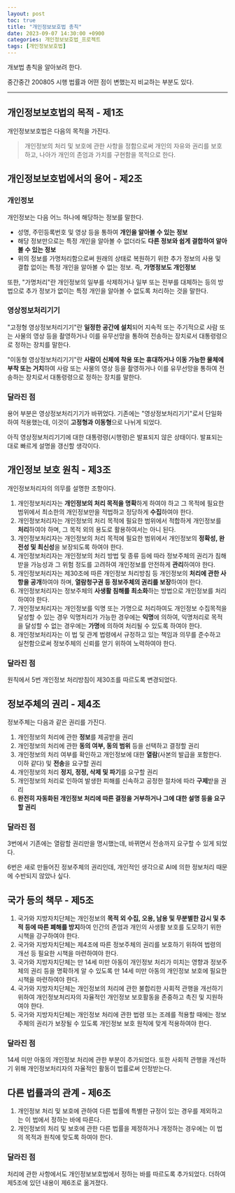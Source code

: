 ```yaml
---
layout: post
toc: true
title: "개인정보보호법 총칙"
date: 2023-09-07 14:30:00 +0900
categories: 개인정보보호법_프로젝트
tags: [개인정보보호법]
---
```

개보법 총칙을 알아보려 한다.

중간중간 200805 시행 법률과 어떤 점이 변했는지 비교하는 부분도 있다.

---

## 개인정보보호법의 목적 - 제1조

개인정보보호법은 다음의 목적을 가진다.

> 개인정보의 처리 및 보호에 관한 사항을 정함으로써 개인의 자유와 권리를 보호하고, 나아가 개인의 존엄과 가치를 구현함을 목적으로 한다.

## 개인정보보호법에서의 용어 - 제2조

### 개인정보

개인정보는 다음 어느 하나에 해당하는 정보를 말한다.

 - 성명, 주민등록번호 및 영상 등을 통하여 **개인을 알아볼 수 있는 정보**
 - 해당 정보만으로는 특정 개인을 알아볼 수 없더라도 **다른 정보와 쉽게 결합하여 알아볼 수 있는 정보**
 - 위의 정보를 가명처리함으로써 원래의 상태로 복원하기 위한 추가 정보의 사용 및 결합 없이는 특정 개인을 알아볼 수 없는 정보. 즉, **가명정보도 개인정보**

또한, "가명처리"란 개인정보의 일부를 삭제하거나 일부 또는 전부를 대체하는 등의 방법으로 추가 정보가 없이는 특정 개인을 알아볼 수 없도록 처리하는 것을 말한다.

### 영상정보처리기기

"고정형 영상정보처리기기"란 **일정한 공간에 설치**되어 지속적 또는 주기적으로 사람 또는 사물의 영상 등을 촬영하거나 이를 유무선망을 통하여 전송하는 장치로서 대통령령으로 정하는 장치를 말한다.

"이동형 영상정보처리기기"란 **사람이 신체에 착용 또는 휴대하거나 이동 가능한 물체에 부착 또는 거치**하여 사람 또는 사물의 영상 등을 촬영하거나 이를 유무선망을 통하여 전송하는 장치로서 대통령령으로 정하는 장치를 말한다.

### 달라진 점

용어 부분은 영상정보처리기기가 바뀌었다. 기존에는 "영상정보처리기기"로서 단일화하여 적용했는데, 이것이 **고정형과 이동형**으로 나뉘게 되었다.

아직 영상정보처리기기에 대한 대통령령(시행령)은 발표되지 않은 상태이다. 발표되는 대로 빠르게 설명을 갱신할 생각이다.

## 개인정보 보호 원칙 - 제3조

개인정보처리자의 의무를 설명한 조항이다.

1. 개인정보처리자는 **개인정보의 처리 목적을 명확**하게 하여야 하고 그 목적에 필요한 범위에서 최소한의 개인정보만을 적법하고 정당하게 **수집**하여야 한다.
2. 개인정보처리자는 개인정보의 처리 목적에 필요한 범위에서 적합하게 개인정보를 **처리**하여야 하며, 그 목적 외의 용도로 활용하여서는 아니 된다.
3. 개인정보처리자는 개인정보의 처리 목적에 필요한 범위에서 개인정보의 **정확성, 완전성 및 최신성**을 보장되도록 하여야 한다.
4. 개인정보처리자는 개인정보의 처리 방법 및 종류 등에 따라 정보주체의 권리가 침해받을 가능성과 그 위험 정도를 고려하여 개인정보를 안전하게 **관리**하여야 한다.
5. 개인정보처리자는 제30조에 따른 개인정보 처리방침 등 개인정보의 **처리에 관한 사항을 공개**하여야 하며, **열람청구권 등 정보주체의 권리를 보장**하여야 한다.
6. 개인정보처리자는 정보주체의 **사생활 침해를 최소화**하는 방법으로 개인정보를 처리하여야 한다.
7. 개인정보처리자는 개인정보를 익명 또는 가명으로 처리하여도 개인정보 수집목적을 달성할 수 있는 경우 익명처리가 가능한 경우에는 **익명**에 의하여, 익명처리로 목적을 달성할 수 없는 경우에는 **가명**에 의하여 처리될 수 있도록 하여야 한다.
8. 개인정보처리자는 이 법 및 관계 법령에서 규정하고 있는 책임과 의무를 준수하고 실천함으로써 정보주체의 신뢰를 얻기 위하여 노력하여야 한다.

### 달라진 점

원칙에서 5번 개인정보 처리방침이 제30조를 따르도록 변경되었다.

## 정보주체의 권리 - 제4조

정보주체는 다음과 같은 권리를 가진다.

1. 개인정보의 처리에 관한 **정보**를 제공받을 권리
2. 개인정보의 처리에 관한 **동의 여부, 동의 범위** 등을 선택하고 결정할 권리
3. 개인정보의 처리 여부를 확인하고 개인정보에 대한 **열람**(사본의 발급을 포함한다. 이하 같다) 및 **전송**을 요구할 권리
4. 개인정보의 처리 **정지, 정정, 삭제 및 파기**를 요구할 권리
5. 개인정보의 처리로 인하여 발생한 피해를 신속하고 공정한 절차에 따라 **구제**받을 권리
6. **완전히 자동화된 개인정보 처리에 따른 결정을 거부하거나 그에 대한 설명 등을 요구할 권리**

### 달라진 점

3번에서 기존에는 열람할 권리만을 명시했는데, 바뀌면서 전송까지 요구할 수 있게 되었다.

6번은 새로 만들어진 정보주체의 권리인데, 개인적인 생각으로 AI에 의한 정보처리 때문에 수반되지 않았나 싶다.

## 국가 등의 책무 - 제5조

1. 국가와 지방자치단체는 개인정보의 **목적 외 수집, 오용, 남용 및 무분별한 감시 및 추적 등에 따른 폐해를 방지**하여 인간의 존엄과 개인의 사생활 보호를 도모하기 위한 시책을 강구하여야 한다.
2. 국가와 지방자치단체는 제4조에 따른 정보주체의 권리를 보호하기 위하여 법령의 개선 등 필요한 시책을 마련하여야 한다.
3. 국가와 지방자치단체는 만 14세 미만 아동이 개인정보 처리가 미치는 영향과 정보주체의 권리 등을 명확하게 알 수 있도록 만 14세 미만 아동의 개인정보 보호에 필요한 시책을 마련하여야 한다.
4. 국가와 지방자치단체는 개인정보의 처리에 관한 불합리한 사회적 관행을 개선하기 위하여 개인정보처리자의 자율적인 개인정보 보호활동을 존중하고 촉진 및 지원하여야 한다.
5. 국가와 지방자치단체는 개인정보 처리에 관한 법령 또는 조례를 적용할 때에는 정보주체의 권리가 보장될 수 있도록 개인정보 보호 원칙에 맞게 적용하여야 한다.

### 달라진 점

14세 미만 아동의 개인정보 처리에 관한 부분이 추가되었다. 또한 사회적 관행을 개선하기 위해 개인정보처리자의 자율적인 활동이 법률로써 인정받는다.

## 다른 법률과의 관계 - 제6조

1. 개인정보 처리 및 보호에 관하여 다른 법률에 특별한 규정이 있는 경우를 제외하고는 이 법에서 정하는 바에 따른다.
2. 개인정보의 처리 및 보호에 관한 다른 법률을 제정하거나 개정하는 경우에는 이 법의 목적과 원칙에 맞도록 하여야 한다.

### 달라진 점

처리에 관한 사항에서도 개인정보보호법에서 정하는 바를 따르도록 추가되었다. 더하여 제5조에 있던 내용이 제6조로 옮겨졌다.